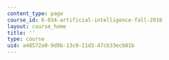 ```yaml
---
content_type: page
course_id: 6-034-artificial-intelligence-fall-2010
layout: course_home
title: ''
type: course
uid: a48572a0-9d9b-13c0-11d3-47cb33ecb81b
---
```

